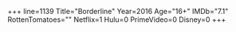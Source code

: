 +++
line=1139
Title="Borderline"
Year=2016
Age="16+"
IMDb="7.1"
RottenTomatoes=""
Netflix=1
Hulu=0
PrimeVideo=0
Disney=0
+++

